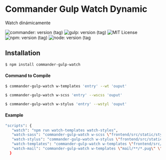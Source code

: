 # Commander Gulp Watch Dynamic

<p>Watch dinámicamente</p>
 
![commander: version (tag)](https://img.shields.io/badge/commander-v3.0.2-blue?style=for-the-badge)
![gulp: version (tag)](https://img.shields.io/badge/gulp-v3.9.1-orange?style=for-the-badge)
![MIT License](https://img.shields.io/badge/lincense-MIT-yellow?style=for-the-badge) 
![npm: version (tag)](https://img.shields.io/badge/npm-v7.4.15-red?style=for-the-badge)
![node: version (tag](https://img.shields.io/badge/node-v15.4.0-green?style=for-the-badge)


## Installation

```bash
$ npm install commander-gulp-watch
```


#### Command to Compile

```bash
$ commander-gulp-watch w-templates 'entry' --wt 'ouput' 
```
```bash
$ commander-gulp-watch w-scss 'entry' --wscss 'ouput' 
```
```bash
$ commander-gulp-watch w-stylus 'entry' --wstyl 'ouput' 
```


#### Example

```bash
"scripts": {
   "watch": "npm run watch-templates watch-styles",
   "watch-sass": "commander-gulp-watch w-scss \"frontend/src/static/styles/*.scss\" \"frontend/src/static/styles/**/*.scss\" --wscss \"docs/styles/\"",
   "watch-stylus": "commander-gulp-watch w-stylus \"frontend/src/static/styles/*.styl\" \"frontend/src/static/styles/**/*.styl\" --wstyl \"docs/styles/\"",
   "watch-templates": "commander-gulp-watch w-templates \"frontend/src/templates/*.pug\"  \"frontend/src/templates/**/*.pug\" --wt \"docs/\"",
   "watch-mail": "commander-gulp-watch w-templates \"mail/**/*.pug\" \"mail/*.pug\" --wt \"docs/\""
  }
```
